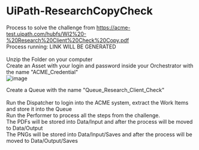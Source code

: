 # UiPath-ResearchCopyCheck
Process to solve the challenge from https://acme-test.uipath.com/hubfs/WI2%20-%20Research%20Client%20Check%20Copy.pdf
<br>
Process running: LINK WILL BE GENERATED
<br><br>
Unzip the Folder on your computer<br>
Create an Asset with your login and password inside your Orchestrator with the name "ACME_Credential"<br>
![image](https://user-images.githubusercontent.com/20600105/200637754-14edc3c3-9981-4f99-9065-91d268fac943.png)

Create a Queue with the name "Queue_Research_Client_Check"<br>
<br>
Run the Dispatcher to login into the ACME system, extract the Work Items and store it into the Queue<br>
Run the Performer to process all the steps from the challenge.<br>
The PDFs will be stored into Data/Input and after the process will be moved to Data/Output<br>
The PNGs will be stored into Data/Input/Saves and after the process will be moved to Data/Output/Saves
